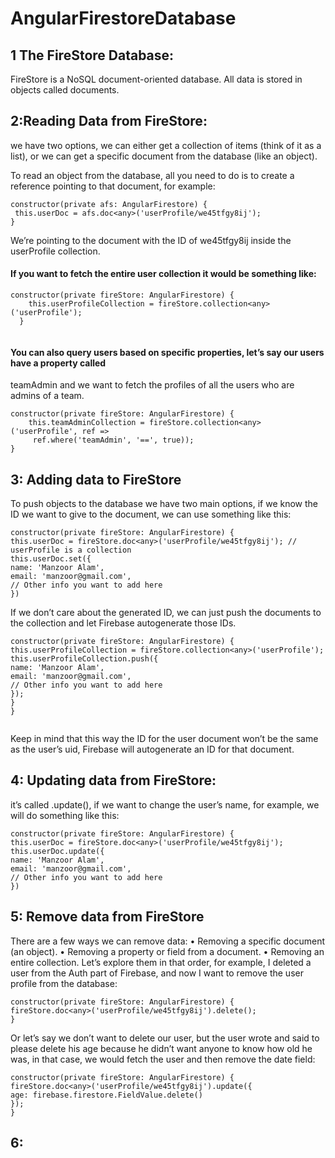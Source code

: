 # AngularFirestoreDatabase

## 1 The FireStore Database:
FireStore is a NoSQL document-oriented database.
All data is stored in objects called documents.

## 2:Reading Data from FireStore:
we have two options, we can either get a collection of items (think
of it as a list), or we can get a specific document from the database (like an object).

To read an object from the database, all you need to do is to create a reference pointing to that
document, for example:
  ```
  constructor(private afs: AngularFirestore) {
   this.userDoc = afs.doc<any>('userProfile/we45tfgy8ij');
  }
  ```
  We’re pointing to the document with the ID of we45tfgy8ij inside the userProfile collection.
  
 #### If you want to fetch the entire user collection it would be something like:
 ``` 
 constructor(private fireStore: AngularFirestore) {
     this.userProfileCollection = fireStore.collection<any>('userProfile');
   }
   
   ```
   
 #### You can also query users based on specific properties, let’s say our users have a property called
teamAdmin and we want to fetch the profiles of all the users who are admins of a team.
```
constructor(private fireStore: AngularFirestore) {
    this.teamAdminCollection = fireStore.collection<any>('userProfile', ref =>
     ref.where('teamAdmin', '==', true));
} 

  ```
  
## 3: Adding data to FireStore

To push objects to the database we have two main options, if we know the ID we want to give to
the document, we can use something like this:
```
constructor(private fireStore: AngularFirestore) {
this.userDoc = fireStore.doc<any>('userProfile/we45tfgy8ij'); // userProfile is a collection
this.userDoc.set({
name: 'Manzoor Alam',
email: 'manzoor@gmail.com',
// Other info you want to add here
})
```

If we don’t care about the generated ID, we can just push the documents to the collection and let
Firebase autogenerate those IDs.
```
constructor(private fireStore: AngularFirestore) {
this.userProfileCollection = fireStore.collection<any>('userProfile');
this.userProfileCollection.push({
name: 'Manzoor Alam',
email: 'manzoor@gmail.com',
// Other info you want to add here
});
}
}
  
  ```
Keep in mind that this way the ID for the user document won’t be the same as the user’s uid,
Firebase will autogenerate an ID for that document.

## 4: Updating data from FireStore:
 it’s called .update(), if we want to change the user’s name, for example, we will do something
like this:
```
constructor(private fireStore: AngularFirestore) {
this.userDoc = fireStore.doc<any>('userProfile/we45tfgy8ij');
this.userDoc.update({
name: 'Manzoor Alam',
email: 'manzoor@gmail.com',
// Other info you want to add here
})
```

## 5: Remove data from FireStore
There are a few ways we can remove data:
• Removing a specific document (an object).
• Removing a property or field from a document.
• Removing an entire collection.
Let’s explore them in that order, for example, I deleted a user from the Auth part of Firebase, and
now I want to remove the user profile from the database:
```
constructor(private fireStore: AngularFirestore) {
fireStore.doc<any>('userProfile/we45tfgy8ij').delete();
}
```
Or let’s say we don’t want to delete our user, but the user wrote and said to please delete his age
because he didn’t want anyone to know how old he was, in that case, we would fetch the user and
then remove the date field:
```
constructor(private fireStore: AngularFirestore) {
fireStore.doc<any>('userProfile/we45tfgy8ij').update({
age: firebase.firestore.FieldValue.delete()
});
}
```
## 6: 



















  
